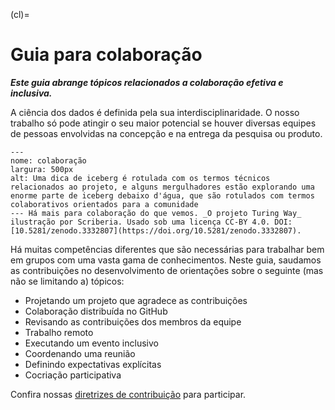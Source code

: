 (cl)=
# Guia para colaboração

***Este guia abrange tópicos relacionados a colaboração efetiva e inclusiva.***

A ciência dos dados é definida pela sua interdisciplinaridade. O nosso trabalho só pode atingir o seu maior potencial se houver diversas equipes de pessoas envolvidas na concepção e na entrega da pesquisa ou produto.

```{figure} ../figures/collaboration.jpg
---
nome: colaboração
largura: 500px
alt: Uma dica de iceberg é rotulada com os termos técnicos relacionados ao projeto, e alguns mergulhadores estão explorando uma enorme parte de iceberg debaixo d'água, que são rotulados com termos colaborativos orientados para a comunidade
--- Há mais para colaboração do que vemos. _O projeto Turing Way_ ilustração por Scriberia. Usado sob uma licença CC-BY 4.0. DOI: [10.5281/zenodo.3332807](https://doi.org/10.5281/zenodo.3332807).
```

Há muitas competências diferentes que são necessárias para trabalhar bem em grupos com uma vasta gama de conhecimentos. Neste guia, saudamos as contribuições no desenvolvimento de orientações sobre o seguinte (mas não se limitando a) tópicos:

* Projetando um projeto que agradece as contribuições
* Colaboração distribuída no GitHub
* Revisando as contribuições dos membros da equipe
* Trabalho remoto
* Executando um evento inclusivo
* Coordenando uma reunião
* Definindo expectativas explícitas
* Cocriação participativa

Confira nossas [diretrizes de contribuição](https://github.com/alan-turing-institute/the-turing-way/blob/main/CONTRIBUTING.md) para participar.
